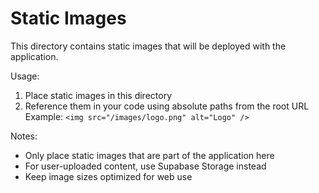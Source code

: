 # Static Images

This directory contains static images that will be deployed with the application.

Usage:
1. Place static images in this directory
2. Reference them in your code using absolute paths from the root URL
   Example: `<img src="/images/logo.png" alt="Logo" />`

Notes:
- Only place static images that are part of the application here
- For user-uploaded content, use Supabase Storage instead
- Keep image sizes optimized for web use
